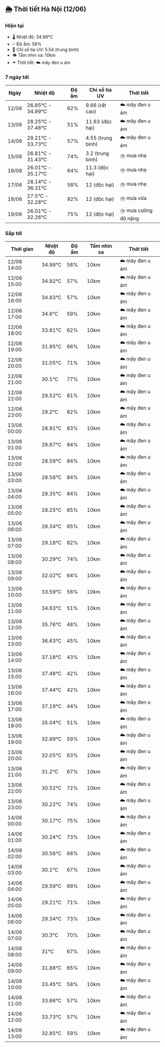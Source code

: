 ## 🌦️ Thời tiết Hà Nội (12/06)

### Hiện tại

- 🌡️ Nhiệt độ: 34.99℃
- 💦 Độ ẩm: 58%
- 🌟 Chỉ số tia UV: 5.54 (trung bình)
- 👁️ Tầm nhìn xa: 10km
- ☂️ Thời tiết: ☁️ mây đen u ám

### 7 ngày tới

| Ngày | Nhiệt độ | Độ ẩm | Chỉ số tia UV | Thời tiết |
| --- | --- | --- | --- | --- |
| 12/06 | 26.85℃ - 34.99℃ | 62% | 9.66 (rất cao) | ☁️ mây đen u ám |
| 13/06 | 28.25℃ - 37.48℃ | 51% | 11.63 (độc hại) | ☁️ mây đen u ám |
| 14/06 | 29.21℃ - 33.73℃ | 57% | 4.55 (trung bình) | ☁️ mây đen u ám |
| 15/06 | 26.81℃ - 31.43℃ | 74% | 3.2 (trung bình) | ⛈️ mưa nhẹ |
| 16/06 | 26.01℃ - 35.17℃ | 64% | 11.3 (độc hại) | ⛈️ mưa nhẹ |
| 17/06 | 28.14℃ - 36.31℃ | 58% | 12 (độc hại) | ⛈️ mưa nhẹ |
| 18/06 | 27.5℃ - 32.28℃ | 82% | 12 (độc hại) | ⛈️ mưa vừa |
| 19/06 | 26.01℃ - 32.26℃ | 75% | 12 (độc hại) | ⛈️ mưa cường độ nặng |

### Sắp tới

| Thời gian | Nhiệt độ | Độ ẩm | Tầm nhìn xa | Thời tiết |
| --- | --- | --- | --- | --- |
| 12/06 14:00 | 34.99℃ | 58% | 10km | ☁️ mây đen u ám |
| 12/06 15:00 | 34.92℃ | 57% | 10km | ☁️ mây đen u ám |
| 12/06 16:00 | 34.83℃ | 57% | 10km | ☁️ mây đen u ám |
| 12/06 17:00 | 34.6℃ | 59% | 10km | ☁️ mây đen u ám |
| 12/06 18:00 | 33.81℃ | 62% | 10km | ☁️ mây đen u ám |
| 12/06 19:00 | 31.95℃ | 66% | 10km | ☁️ mây đen u ám |
| 12/06 20:00 | 31.05℃ | 71% | 10km | ☁️ mây đen u ám |
| 12/06 21:00 | 30.1℃ | 77% | 10km | ☁️ mây đen u ám |
| 12/06 22:00 | 29.52℃ | 81% | 10km | ☁️ mây đen u ám |
| 12/06 23:00 | 29.2℃ | 82% | 10km | ☁️ mây đen u ám |
| 13/06 00:00 | 28.91℃ | 83% | 10km | ☁️ mây đen u ám |
| 13/06 01:00 | 28.67℃ | 84% | 10km | ☁️ mây đen u ám |
| 13/06 02:00 | 28.59℃ | 84% | 10km | ☁️ mây đen u ám |
| 13/06 03:00 | 28.58℃ | 84% | 10km | ☁️ mây đen u ám |
| 13/06 04:00 | 28.35℃ | 84% | 10km | ☁️ mây đen u ám |
| 13/06 05:00 | 28.25℃ | 85% | 10km | ☁️ mây đen u ám |
| 13/06 06:00 | 28.34℃ | 85% | 10km | ☁️ mây đen u ám |
| 13/06 07:00 | 29.18℃ | 82% | 10km | ☁️ mây đen u ám |
| 13/06 08:00 | 30.29℃ | 74% | 10km | ☁️ mây đen u ám |
| 13/06 09:00 | 32.02℃ | 64% | 10km | ☁️ mây đen u ám |
| 13/06 10:00 | 33.59℃ | 56% | 10km | ☁️ mây đen u ám |
| 13/06 11:00 | 34.63℃ | 51% | 10km | ☁️ mây đen u ám |
| 13/06 12:00 | 35.76℃ | 48% | 10km | ☁️ mây đen u ám |
| 13/06 13:00 | 36.63℃ | 45% | 10km | ☁️ mây đen u ám |
| 13/06 14:00 | 37.18℃ | 43% | 10km | ☁️ mây đen u ám |
| 13/06 15:00 | 37.48℃ | 42% | 10km | ☁️ mây đen u ám |
| 13/06 16:00 | 37.44℃ | 42% | 10km | ☁️ mây đen u ám |
| 13/06 17:00 | 37.19℃ | 44% | 10km | ☁️ mây đen u ám |
| 13/06 18:00 | 35.04℃ | 51% | 10km | ☁️ mây đen u ám |
| 13/06 19:00 | 32.89℃ | 59% | 10km | ☁️ mây đen u ám |
| 13/06 20:00 | 32.05℃ | 63% | 10km | ☁️ mây đen u ám |
| 13/06 21:00 | 31.2℃ | 67% | 10km | ☁️ mây đen u ám |
| 13/06 22:00 | 30.52℃ | 72% | 10km | ☁️ mây đen u ám |
| 13/06 23:00 | 30.22℃ | 74% | 10km | ☁️ mây đen u ám |
| 14/06 00:00 | 30.17℃ | 75% | 10km | ☁️ mây đen u ám |
| 14/06 01:00 | 30.24℃ | 73% | 10km | ☁️ mây đen u ám |
| 14/06 02:00 | 30.56℃ | 68% | 10km | ☁️ mây đen u ám |
| 14/06 03:00 | 30.1℃ | 67% | 10km | ☁️ mây đen u ám |
| 14/06 04:00 | 29.59℃ | 69% | 10km | ☁️ mây đen u ám |
| 14/06 05:00 | 29.21℃ | 71% | 10km | ☁️ mây đen u ám |
| 14/06 06:00 | 29.34℃ | 73% | 10km | ☁️ mây đen u ám |
| 14/06 07:00 | 30.3℃ | 70% | 10km | ☁️ mây đen u ám |
| 14/06 08:00 | 31℃ | 67% | 10km | ☁️ mây đen u ám |
| 14/06 09:00 | 31.88℃ | 65% | 10km | ☁️ mây đen u ám |
| 14/06 10:00 | 33.45℃ | 58% | 10km | ☁️ mây đen u ám |
| 14/06 11:00 | 33.66℃ | 57% | 10km | ☁️ mây đen u ám |
| 14/06 12:00 | 33.73℃ | 57% | 10km | ☁️ mây đen u ám |
| 14/06 13:00 | 32.85℃ | 59% | 10km | ☁️ mây đen u ám |
